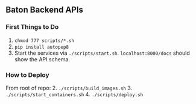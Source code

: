## Baton Backend APIs

### First Things to Do
1. `chmod 777 scripts/*.sh`
2. `pip install autopep8`
3.  Start the services via `./scripts/start.sh`.  `localhost:8000/docs` should show the API schema.

### How to Deploy
From root of repo:
2.  `./scripts/build_images.sh`
3.  `./scripts/start_containers.sh`
4.  `./scripts/deploy.sh`

